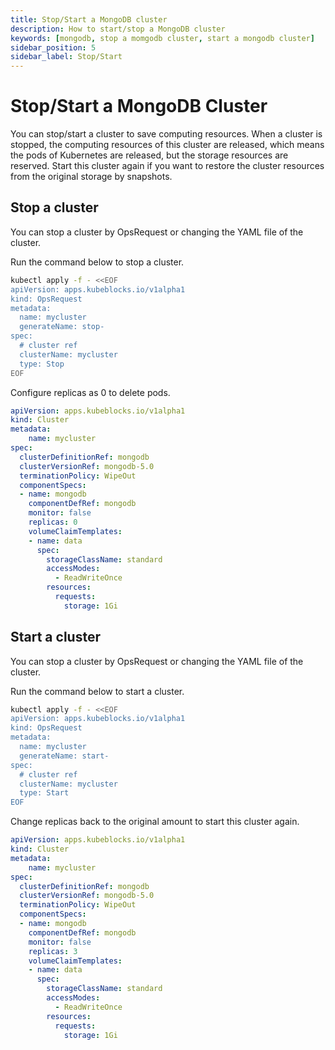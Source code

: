 ```yaml
---
title: Stop/Start a MongoDB cluster
description: How to start/stop a MongoDB cluster
keywords: [mongodb, stop a momgodb cluster, start a mongodb cluster]
sidebar_position: 5
sidebar_label: Stop/Start
---
```


# Stop/Start a MongoDB Cluster

You can stop/start a cluster to save computing resources. When a cluster is stopped, the computing resources of this cluster are released, which means the pods of Kubernetes are released, but the storage resources are reserved. Start this cluster again if you want to restore the cluster resources from the original storage by snapshots.

## Stop a cluster

You can stop a cluster by OpsRequest or changing the YAML file of the cluster.

<Tabs>

<TabItem value="OpsRequest" label="OpsRequest" default>

Run the command below to stop a cluster.

```bash
kubectl apply -f - <<EOF
apiVersion: apps.kubeblocks.io/v1alpha1
kind: OpsRequest
metadata:
  name: mycluster
  generateName: stop-
spec:
  # cluster ref
  clusterName: mycluster
  type: Stop
EOF
```

</TabItem>

<TabItem value="Cluster YAML File" label="Cluster YAML File">

Configure replicas as 0 to delete pods.

```yaml
apiVersion: apps.kubeblocks.io/v1alpha1
kind: Cluster
metadata:
    name: mycluster
spec:
  clusterDefinitionRef: mongodb
  clusterVersionRef: mongodb-5.0
  terminationPolicy: WipeOut
  componentSpecs:
  - name: mongodb
    componentDefRef: mongodb
    monitor: false  
    replicas: 0
    volumeClaimTemplates:
    - name: data
      spec:
        storageClassName: standard
        accessModes:
          - ReadWriteOnce
        resources:
          requests:
            storage: 1Gi
```

</TabItem>

</Tabs>

## Start a cluster
  
You can stop a cluster by OpsRequest or changing the YAML file of the cluster.

<Tabs>

<TabItem value="OpsRequest" label="OpsRequest" default>

Run the command below to start a cluster.

```bash
kubectl apply -f - <<EOF
apiVersion: apps.kubeblocks.io/v1alpha1
kind: OpsRequest
metadata:
  name: mycluster
  generateName: start-
spec:
  # cluster ref
  clusterName: mycluster
  type: Start
EOF 
```

</TabItem>

<TabItem value="Edit cluster YAML file" label="Edit cluster YAML File">

Change replicas back to the original amount to start this cluster again.

```yaml
apiVersion: apps.kubeblocks.io/v1alpha1
kind: Cluster
metadata:
    name: mycluster
spec:
  clusterDefinitionRef: mongodb
  clusterVersionRef: mongodb-5.0
  terminationPolicy: WipeOut
  componentSpecs:
  - name: mongodb
    componentDefRef: mongodb
    monitor: false  
    replicas: 3
    volumeClaimTemplates:
    - name: data
      spec:
        storageClassName: standard
        accessModes:
          - ReadWriteOnce
        resources:
          requests:
            storage: 1Gi
```

</TabItem>

</Tabs>

